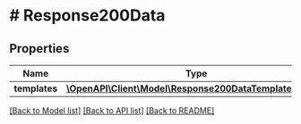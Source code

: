 # # Response200Data

## Properties

Name | Type | Description | Notes
------------ | ------------- | ------------- | -------------
**templates** | [**\OpenAPI\Client\Model\Response200DataTemplatesInner[]**](Response200DataTemplatesInner.md) |  | [optional]

[[Back to Model list]](../../README.md#models) [[Back to API list]](../../README.md#endpoints) [[Back to README]](../../README.md)
